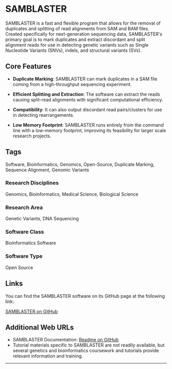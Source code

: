 # SAMBLASTER

SAMBLASTER is a fast and flexible program that allows for the removal of duplicates and splitting of read alignments from SAM and BAM files. Created specifically for next-generation sequencing data, SAMBLASTER's primary goal is to mark duplicates and extract discordant and split alignment reads for use in detecting genetic variants such as Single Nucleotide Variants (SNVs), indels, and structural variants (SVs).

## Core Features

- **Duplicate Marking**: SAMBLASTER can mark duplicates in a SAM file coming from a high-throughput sequencing experiment.

- **Efficient Splitting and Extraction**: The software can extract the reads causing split-read alignments with significant computational efficiency.

- **Compatibility**: It can also output discordant read pairs/clusters for use in detecting rearrangements.

- **Low Memory Footprint**: SAMBLASTER runs entirely from the command line with a low-memory footprint, improving its feasibility for larger scale research projects.

## Tags

Software, Bioinformatics, Genomics, Open-Source, Duplicate Marking, Sequence Alignment, Genomic Variants

### Research Disciplines

Genomics, Bioinformatics, Medical Science, Biological Science

### Research Area

Genetic Variants, DNA Sequencing

### Software Class

Bioinformatics Software

### Software Type

Open Source

## Links

You can find the SAMBLASTER software on its GitHub page at the following link:

[SAMBLASTER on GitHub](https://github.com/GregoryFaust/samblaster)

## Additional Web URLs

- SAMBLASTER Documentation: [Readme on GitHub](https://github.com/GregoryFaust/samblaster#readme)
- Tutorial materials specific to SAMBLASTER are not readily available, but several genetics and bioinformatics coursework and tutorials provide relevant information and training.

--------------------------------------
